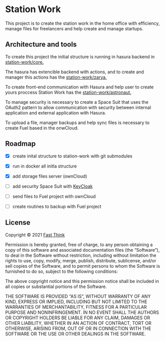 # Station Work

This project is to create the station work in the home office with efficiency, manage files for freelancers and help create and manage startups.

## Architecture and tools

To create this project the initial structure is running in hasura backend in [station-work/core.](https://github.com/station-work/core)

The hasura has extencible backend with actions, and to create and manager this actions has the [station-work/zarya.](https://github.com/station-work/zarya)

To create front-end communication with Hasura and help user to create yours proccess Station Work has the [station-work/astronaut.](https://github.com/station-work/astronaut)

To manage security is necessary to create a Space Suit that uses the OAuth2 pattern to allow communication with security between internal application and external application with Hasura.

To upload a file, manager backups and help sync files is necessary to create Fuel based in the onwCloud.

## Roadmap

- [x] create inital structure to station-work with git submodules
- [x] run in docker all initla structure
- [x] add storage files server (ownCloud)
- [ ] add security Space Suit with [KeyCloak](https://www.keycloak.org/)
- [ ] send files to Fuel project with ownCloud
- [ ] create routines to backup with Fuel project


## License

Copyright © 2021 [Fast Think](https://github.com/fast-think)

Permission is hereby granted, free of charge, to any person obtaining a copy of this software and associated documentation files (the “Software”), to deal in the Software without restriction, including without limitation the rights to use, copy, modify, merge, publish, distribute, sublicense, and/or sell copies of the Software, and to permit persons to whom the Software is furnished to do so, subject to the following conditions:

The above copyright notice and this permission notice shall be included in all copies or substantial portions of the Software.

THE SOFTWARE IS PROVIDED “AS IS”, WITHOUT WARRANTY OF ANY KIND, EXPRESS OR IMPLIED, INCLUDING BUT NOT LIMITED TO THE WARRANTIES OF MERCHANTABILITY, FITNESS FOR A PARTICULAR PURPOSE AND NONINFRINGEMENT. IN NO EVENT SHALL THE AUTHORS OR COPYRIGHT HOLDERS BE LIABLE FOR ANY CLAIM, DAMAGES OR OTHER LIABILITY, WHETHER IN AN ACTION OF CONTRACT, TORT OR OTHERWISE, ARISING FROM, OUT OF OR IN CONNECTION WITH THE SOFTWARE OR THE USE OR OTHER DEALINGS IN THE SOFTWARE.